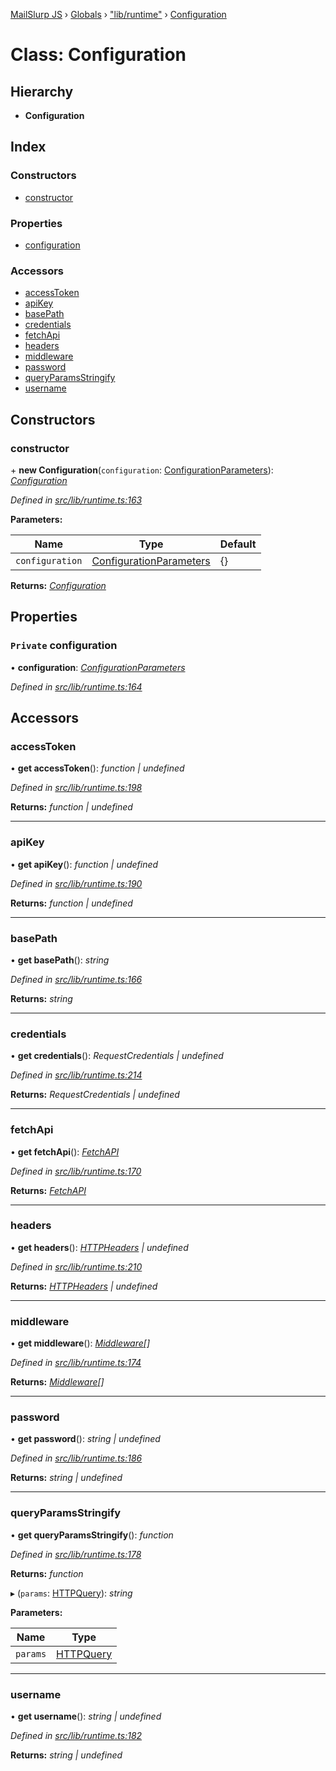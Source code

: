 [MailSlurp JS](../README.md) › [Globals](../globals.md) › ["lib/runtime"](../modules/_lib_runtime_.md) › [Configuration](_lib_runtime_.configuration.md)

# Class: Configuration

## Hierarchy

* **Configuration**

## Index

### Constructors

* [constructor](_lib_runtime_.configuration.md#constructor)

### Properties

* [configuration](_lib_runtime_.configuration.md#private-configuration)

### Accessors

* [accessToken](_lib_runtime_.configuration.md#accesstoken)
* [apiKey](_lib_runtime_.configuration.md#apikey)
* [basePath](_lib_runtime_.configuration.md#basepath)
* [credentials](_lib_runtime_.configuration.md#credentials)
* [fetchApi](_lib_runtime_.configuration.md#fetchapi)
* [headers](_lib_runtime_.configuration.md#headers)
* [middleware](_lib_runtime_.configuration.md#middleware)
* [password](_lib_runtime_.configuration.md#password)
* [queryParamsStringify](_lib_runtime_.configuration.md#queryparamsstringify)
* [username](_lib_runtime_.configuration.md#username)

## Constructors

###  constructor

\+ **new Configuration**(`configuration`: [ConfigurationParameters](../interfaces/_lib_runtime_.configurationparameters.md)): *[Configuration](_lib_runtime_.configuration.md)*

*Defined in [src/lib/runtime.ts:163](https://github.com/mailslurp/mailslurp-client-ts-js/blob/fc9510a/src/lib/runtime.ts#L163)*

**Parameters:**

Name | Type | Default |
------ | ------ | ------ |
`configuration` | [ConfigurationParameters](../interfaces/_lib_runtime_.configurationparameters.md) |  {} |

**Returns:** *[Configuration](_lib_runtime_.configuration.md)*

## Properties

### `Private` configuration

• **configuration**: *[ConfigurationParameters](../interfaces/_lib_runtime_.configurationparameters.md)*

*Defined in [src/lib/runtime.ts:164](https://github.com/mailslurp/mailslurp-client-ts-js/blob/fc9510a/src/lib/runtime.ts#L164)*

## Accessors

###  accessToken

• **get accessToken**(): *function | undefined*

*Defined in [src/lib/runtime.ts:198](https://github.com/mailslurp/mailslurp-client-ts-js/blob/fc9510a/src/lib/runtime.ts#L198)*

**Returns:** *function | undefined*

___

###  apiKey

• **get apiKey**(): *function | undefined*

*Defined in [src/lib/runtime.ts:190](https://github.com/mailslurp/mailslurp-client-ts-js/blob/fc9510a/src/lib/runtime.ts#L190)*

**Returns:** *function | undefined*

___

###  basePath

• **get basePath**(): *string*

*Defined in [src/lib/runtime.ts:166](https://github.com/mailslurp/mailslurp-client-ts-js/blob/fc9510a/src/lib/runtime.ts#L166)*

**Returns:** *string*

___

###  credentials

• **get credentials**(): *RequestCredentials | undefined*

*Defined in [src/lib/runtime.ts:214](https://github.com/mailslurp/mailslurp-client-ts-js/blob/fc9510a/src/lib/runtime.ts#L214)*

**Returns:** *RequestCredentials | undefined*

___

###  fetchApi

• **get fetchApi**(): *[FetchAPI](../modules/_lib_runtime_.md#fetchapi)*

*Defined in [src/lib/runtime.ts:170](https://github.com/mailslurp/mailslurp-client-ts-js/blob/fc9510a/src/lib/runtime.ts#L170)*

**Returns:** *[FetchAPI](../modules/_lib_runtime_.md#fetchapi)*

___

###  headers

• **get headers**(): *[HTTPHeaders](../modules/_lib_runtime_.md#httpheaders) | undefined*

*Defined in [src/lib/runtime.ts:210](https://github.com/mailslurp/mailslurp-client-ts-js/blob/fc9510a/src/lib/runtime.ts#L210)*

**Returns:** *[HTTPHeaders](../modules/_lib_runtime_.md#httpheaders) | undefined*

___

###  middleware

• **get middleware**(): *[Middleware](../interfaces/_lib_runtime_.middleware.md)[]*

*Defined in [src/lib/runtime.ts:174](https://github.com/mailslurp/mailslurp-client-ts-js/blob/fc9510a/src/lib/runtime.ts#L174)*

**Returns:** *[Middleware](../interfaces/_lib_runtime_.middleware.md)[]*

___

###  password

• **get password**(): *string | undefined*

*Defined in [src/lib/runtime.ts:186](https://github.com/mailslurp/mailslurp-client-ts-js/blob/fc9510a/src/lib/runtime.ts#L186)*

**Returns:** *string | undefined*

___

###  queryParamsStringify

• **get queryParamsStringify**(): *function*

*Defined in [src/lib/runtime.ts:178](https://github.com/mailslurp/mailslurp-client-ts-js/blob/fc9510a/src/lib/runtime.ts#L178)*

**Returns:** *function*

▸ (`params`: [HTTPQuery](../modules/_lib_runtime_.md#httpquery)): *string*

**Parameters:**

Name | Type |
------ | ------ |
`params` | [HTTPQuery](../modules/_lib_runtime_.md#httpquery) |

___

###  username

• **get username**(): *string | undefined*

*Defined in [src/lib/runtime.ts:182](https://github.com/mailslurp/mailslurp-client-ts-js/blob/fc9510a/src/lib/runtime.ts#L182)*

**Returns:** *string | undefined*
